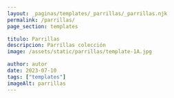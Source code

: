 ```yaml
---
layout: _paginas/templates/_parrillas/_parrillas.njk
permalink: /parrillas/
page_section: templates

titulo: Parrillas
descripcion: Parrillas colección
image: /assets/static/parrillas/template-1A.jpg

author: autor
date: 2023-07-10
tags: ["templates"]
imageAlt: parrillas
---
```

